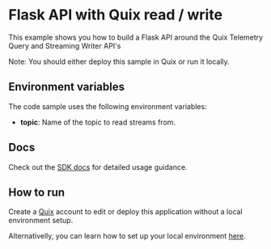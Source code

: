 # Flask API with Quix read / write

This example shows you how to build a Flask API around the Quix Telemetry Query and Streaming Writer API's

Note: You should either deploy this sample in Quix or run it locally.

## Environment variables

The code sample uses the following environment variables:

- **topic**: Name of the topic to read streams from.

## Docs

Check out the [SDK docs](https://quix.ai/docs/sdk/introduction.html) for detailed usage guidance.

## How to run
Create a [Quix](https://portal.platform.quix.ai/self-sign-up?xlink=github) account to edit or deploy this application without a local environment setup.

Alternativelly, you can learn how to set up your local environment [here](https://quix.ai/docs/sdk/python-setup.html).
